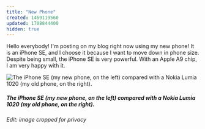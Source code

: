 ```yaml
---
title: "New Phone"
created: 1469119560
updated: 1708844400
hidden: true
---
```


Hello everybody! I'm posting on my blog right now using my new phone! It is an iPhone SE, and I choose it because I want to move down in phone size. Despite being small, the iPhone SE is very powerful. With an Apple A9 chip, I am very happy with it.

![The iPhone SE (my new phone, on the left) compared with a Nokia Lumia 1020 (my old phone, on the right).](https://content.justinschaaf.com/common/blog/2016/7/21/new-phone.webp)

##### *The iPhone SE (my new phone, on the left) compared with a Nokia Lumia 1020 (my old phone, on the right).*

*Edit: image cropped for privacy*
